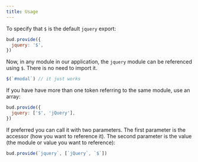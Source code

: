 ```yaml
---
title: Usage
---
```


To specify that `$` is the default `jquery` export:

```js
bud.provide({
  jquery: '$',
})
```

Now, in any module in our application, the `jquery` module can be referenced using `$`. There is no need to import it.

```js
$(`#modal`) // it just works
```

If you have have more than one token referring to the same module, use an array:

```js
bud.provide({
  jquery: ['$', 'jQuery'],
})
```

If preferred you can call it with two parameters. The first parameter is the accessor (how you want to reference it). The second parameter is the value (the module or value you want to reference):

```js
bud.provide(`jquery`, [`jQuery`, `$`])
```
